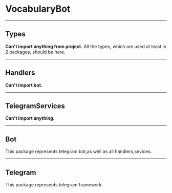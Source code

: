 # VocabularyBot
____
## Types
**Can't import anything from project.**
All the types, which are used at least in 2 packages, should be here.
____
## Handlers
**Can't import bot.**
____
## TelegramServices
**Can't import anything.**
____
## Bot
This package represents telegram bot,as well as all handlers,sevices.
____
## Telegram
This package represents telegram framework.
